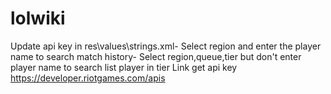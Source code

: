 # lolwiki
Update api key in res\values\strings.xml- Select region and enter the player name to search match history- Select region,queue,tier but don't enter player name to search list player in tier
Link get api key https://developer.riotgames.com/apis
